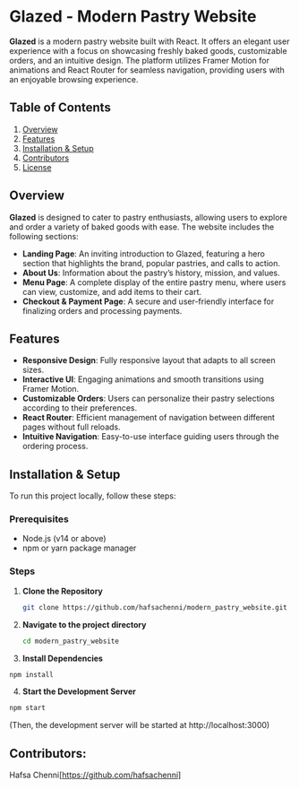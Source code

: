 # Glazed - Modern Pastry Website

**Glazed** is a modern pastry website built with React. It offers an elegant user experience with a focus on showcasing freshly baked goods, customizable orders, and an intuitive design. The platform utilizes Framer Motion for animations and React Router for seamless navigation, providing users with an enjoyable browsing experience.

## Table of Contents
1. [Overview](#overview)
2. [Features](#features)
3. [Installation & Setup](#installation--setup)
4. [Contributors](#contributors)
5. [License](#license)

## Overview

**Glazed** is designed to cater to pastry enthusiasts, allowing users to explore and order a variety of baked goods with ease. The website includes the following sections:

- **Landing Page**: An inviting introduction to Glazed, featuring a hero section that highlights the brand, popular pastries, and calls to action.
- **About Us**: Information about the pastry’s history, mission, and values.
- **Menu Page**: A complete display of the entire pastry menu, where users can view, customize, and add items to their cart.
- **Checkout & Payment Page**: A secure and user-friendly interface for finalizing orders and processing payments.

## Features

- **Responsive Design**: Fully responsive layout that adapts to all screen sizes.
- **Interactive UI**: Engaging animations and smooth transitions using Framer Motion.
- **Customizable Orders**: Users can personalize their pastry selections according to their preferences.
- **React Router**: Efficient management of navigation between different pages without full reloads.
- **Intuitive Navigation**: Easy-to-use interface guiding users through the ordering process.

## Installation & Setup

To run this project locally, follow these steps:

### Prerequisites
- Node.js (v14 or above)
- npm or yarn package manager

### Steps

1. **Clone the Repository**
   ```bash
   git clone https://github.com/hafsachenni/modern_pastry_website.git
   ```

2. **Navigate to the project directory**
    ```bash
    cd modern_pastry_website
    ```

3. **Install Dependencies**
```bash
npm install
```

4. **Start the Development Server**
```bash
npm start
```
(Then, the development server will be started at http://localhost:3000)

## Contributors:
Hafsa Chenni[https://github.com/hafsachenni]
